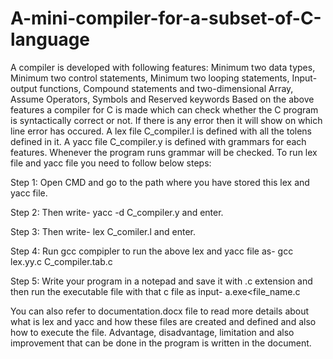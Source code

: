# A-mini-compiler-for-a-subset-of-C-language
A compiler is developed with following features:
Minimum two data types, Minimum two control statements, Minimum two looping statements, Input-output functions, Compound statements and two-dimensional Array, Assume Operators, Symbols and Reserved keywords
Based on the above features a compiler for C is made which can check whether the C program is syntactically correct or not.
If there is any error then it will show on which line error has occured.
A lex file C_compiler.l is defined with all the tolens defined in it. A yacc file C_compiler.y is defined with grammars for each features. Whenever the program runs grammar will be checked.
To run lex file and yacc file you need to follow below steps:

Step 1: Open CMD and go to the path where you have stored this lex and yacc file.

Step 2: Then write- yacc -d C_compiler.y and enter.

Step 3: Then write- lex C_comiler.l and enter.

Step 4: Run gcc compipler to run the above lex and yacc file as- gcc lex.yy.c C_compiler.tab.c

Step 5: Write your program in a notepad and save it with .c extension and then run the executable file with that c file as input- a.exe<file_name.c

You can also refer to documentation.docx file to read more details about what is lex and yacc and how these files are created and defined and also how to execute the file. Advantage, disadvantage, limitation and also improvement that can be done in the program is written in the document.
